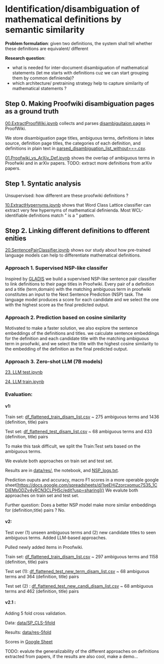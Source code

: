 # Identification/disambiguation of mathematical definitions by semantic similarity

**Problem formulation**: given two definitions, the system shall tell whether these definitions are equivalent/ different

**Research question**: 

- what is needed for inter-document disambiguation of mathematical statements (let me starts with definitions cuz we can start grouping them by common definienda)?
- which architecture/ pretraining strategy help to capture similarity of mathematical statements ?
  

## Step 0. Making Proofwiki disambiguation pages as a ground truth

[00.ExtractProofWiki.ipynb](00.ExtractProofWiki.ipynb) collects and parses [disambiguitaion pages](https://proofwiki.org/wiki/Category:Disambiguation_Pages) in ProofWiki.

We store disambiguation page titles, ambiguous terms, definitions in latex source, definition page titles, the categories of each definition, and definitions in plain text
in [parsed_disambiguation_list_without===.csv](parsed_disambiguation_list_without===.csv).

[01.Proofwiki_vs_ArXiv_Def.ipynb](01.Proofwiki_vs_ArXiv_Def.ipynb) shows the overlap of ambiguous terms in Proofwiki and in arXiv papers.
TODO: extract more definitions from arXiv papers.

## Step 1. Syntatic analysis

Unsupervised: how different are these proofwiki definitions ?

[10.ExtractHypernyms.ipynb](10.ExtractHypernyms.ipynb) shows that Word Class Lattice classifier can extract very few hypernyms of mathematical definienda. Most WCL-identifiable definitions match " is a " pattern.


## Step 2. Linking different definitions to dfferent enities
[20.SentencePairClassifier.ipynb](20.SentencePairClassifier.ipynb) shows our study about how pre-trained language models can help to differentiate mathematical definitions.

### Approach 1. Supervised NSP-like classifer
Inspired by [GLADIS](https://github.com/tigerchen52/GLADIS) we build a supervised NSP-like sentence pair classifier to link definitions to their page titles in Proofwiki. Every pair of a definition and a title (term,domain) with the matching ambiguous term in proofwiki constitutes an input to the Next Sentence Prediction (NSP) task. 
The language model produces a score for each candidate and we select the one with the highest score as the final predicted output.


### Approach 2. Prediction based on cosine similarity
Motivated to make a faster solution, we also explore the sentence embeddings of the definitions and titles. we calculate sentence embeddings for the definition and each candidate title with the matching ambiguous term in proofwiki, and we select the title with the highest cosine similarity to the embedding of the definition as the final predicted output.

### Approach 3. Zero-shot LLM (7B models)
[23. LLM test.ipynb](23.%20LLM%20test.ipynb)

[24. LLM train.ipynb](24.%20LLM%20train.ipynb)
### Evaluation:


#### v1: 
Train set: [df_flattened_train_disam_list.csv](data/SP_CLS_old/df_flattened_train_disam_list.csv) ~ 275 ambiguous terms and 1436 (definition, title) pairs

Test set: [df_flattened_test_disam_list.csv](data/SP_CLS_old/df_flattened_test_disam_list.csv) ~ 68 ambiguous terms and 433 (definition, title) pairs

To make this task difficult, we split the Train:Test sets based on the ambiguous terms. 

We evalute both approaches on train set and test set. 

Results are in [data/res/](data/res), the notebook, and [NSP_logs.txt](NSP_logs.txt). 

Prediction ouputs and accuracy, macro F1 scores in a more operable google sheet[https://docs.google.com/spreadsheets/d/1seEHjZzorcxomuc7S35_1CDiEMsODZv4yRCN3CLPH5c/edit?usp=sharing]()
We evalute both approaches on train set and test set. 

Further question: Does a better NSP model make more similar embeddings for (definition,title) pairs ? No.

#### v2:
Test over (1) unseen ambiguous terms and (2) new candidate titles to seen ambiguous terms.
Added LLM-based approaches.

Pulled newly added items in Proofwiki.

Train set: [df_flattened_train_disam_list.csv](data/SP_CLS/df_flattened_train_disam_list.csv) ~ 297 ambiguous terms and 1158 (definition, title) pairs

Test set (1): [df_flattened_test_new_term_disam_list.csv](ddata/SP_CLS/df_flattened_test_new_term_disam_list.csv) ~ 68 ambiguous terms and 364 (definition, title) pairs

Test set (2) : [df_flattened_test_new_candi_disam_list.csv](ddata/SP_CLS/df_flattened_test_new_candi_disam_list.csv) ~ 68 ambiguous terms and 462 (definition, title) pairs

#### v2.1 :
Adding 5 fold cross validation.

Data: [data/SP_CLS-5fold](data/SP_CLS-5fold)

Results: [data/res-5fold](data/res-5fold)

Scores in [Google Sheet](https://docs.google.com/spreadsheets/d/1lFEv9CcIWjNl2VaU0hFaszJM22Y9uv3fudm2xneog40/edit?usp=sharing)

TODO: evalute the generalizability of the different approaches on definitions extracted from papers, if the results are also cool, make a demo...

